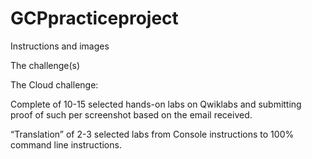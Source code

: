 # GCPpracticeproject
Instructions and images

The challenge(s)

The Cloud challenge:

Complete of 10-15 selected hands-on labs on Qwiklabs and submitting proof of such per screenshot based on the email received.

“Translation” of 2-3 selected labs from Console instructions to 100% command line instructions.
